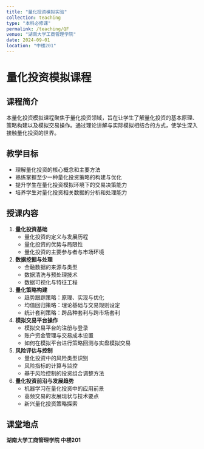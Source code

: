 ```yaml
---
title: "量化投资模拟实验"
collection: teaching
type: "本科必修课"
permalink: /teaching/QF
venue: "湖南大学工商管理学院"
date: 2024-09-01
location: "中楼201"
---
```


# 量化投资模拟课程

## 课程简介
本量化投资模拟课程聚焦于量化投资领域，旨在让学生了解量化投资的基本原理、策略构建以及模拟交易操作。通过理论讲解与实际模拟相结合的方式，使学生深入接触量化投资的世界。

## 教学目标
- 理解量化投资的核心概念和主要方法
- 熟练掌握至少一种量化投资策略的构建与优化
- 提升学生在量化投资模拟环境下的交易决策能力
- 培养学生对量化投资相关数据的分析和处理能力

## 授课内容
1. **量化投资基础**
    - 量化投资的定义与发展历程
    - 量化投资的优势与局限性
    - 量化投资的主要参与者与市场环境
2. **数据挖掘与处理**
    - 金融数据的来源与类型
    - 数据清洗与预处理技术
    - 数据可视化与特征工程
3. **量化策略构建**
    - 趋势跟踪策略：原理、实现与优化
    - 均值回归策略：理论基础与交易规则设定
    - 统计套利策略：跨品种套利与跨市场套利
4. **模拟交易平台操作**
    - 模拟交易平台的注册与登录
    - 账户资金管理与交易成本设置
    - 如何在模拟平台进行策略回测与实盘模拟交易
5. **风险评估与控制**
    - 量化投资中的风险类型识别
    - 风险指标的计算与监控
    - 基于风险控制的投资组合调整方法
6. **量化投资前沿与发展趋势**
    - 机器学习在量化投资中的应用前景
    - 高频交易的发展现状与技术要点
    - 新兴量化投资策略探索 

## 课堂地点

**湖南大学工商管理学院 中楼201**

